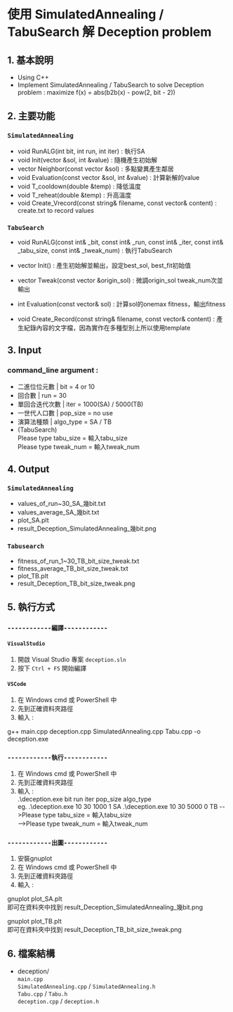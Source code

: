 # 使用 SimulatedAnnealing / TabuSearch 解 Deception problem

## 1. 基本說明

- Using C++
- Implement SimulatedAnnealing / TabuSearch to solve Deception problem : maximize f(x) = abs(b2b(x) - pow(2, bit - 2))



## 2. 主要功能 

### `SimulatedAnnealing`

- void RunALG(int bit, int run, int iter) : 執行SA
- void Init(vector<int> &sol, int &value) : 隨機產生初始解
- vector<int> Neighbor(const vector<int> &sol) : 多點變異產生鄰居
- void Evaluation(const vector<int> &sol, int &value) : 計算新解的value
- void T_cooldown(double &temp) : 降低溫度
- void T_reheat(double &temp) : 升高溫度
- void Create_Vrecord(const string& filename, const vector<double>& content) : create.txt to record values

### `TabuSearch`

- void RunALG(const int& _bit,
			const int& _run,
			const int& _iter,
			const int& _tabu_size,
			const int& _tweak_num) : 執行TabuSearch

- vector<int> Init() : 產生初始解並輸出，設定best_sol, best_fit初始值
- vector<int> Tweak(const vector<int> &origin_sol) : 微調origin_sol tweak_num次並輸出
- int Evaluation(const vector<int>& sol) : 計算sol的onemax fitness，輸出fitness
- void Create_Record(const string& filename, const vector<T>& content) : 產生紀錄內容的文字檔，因為實作在多種型別上所以使用template



## 3. Input 

### command_line argument :

- 二進位位元數 | bit = 4 or 10
- 回合數 | run = 30
- 單回合迭代次數 | iter = 1000(SA) / 5000(TB)
- 一世代人口數 | pop_size = no use
- 演算法種類 | algo_type = SA / TB
- (TabuSearch)         
Please type tabu_size = 輸入tabu_size   
Please type tweak_num = 輸入tweak_num


## 4. Output 

### `SimulatedAnnealing`

- values_of_run~30_SA_幾bit.txt
- values_average_SA_幾bit.txt
- plot_SA.plt
- result_Deception_SimulatedAnnealing_幾bit.png

### `Tabusearch`
- fitness_of_run_1~30_TB_bit_size_tweak.txt
- fitness_average_TB_bit_size_tweak.txt
- plot_TB.plt
- result_Deception_TB_bit_size_tweak.png



## 5. 執行方式 

### `------------編譯------------`

#### `VisualStudio`
1. 開啟 Visual Studio 專案 `deception.sln`
2. 按下 `Ctrl + F5` 開始編譯

#### `VSCode`
1. 在 Windows cmd 或 PowerShell 中
2. 先到正確資料夾路徑
3. 輸入 :

g++ main.cpp deception.cpp SimulatedAnnealing.cpp Tabu.cpp -o deception.exe


### `------------執行------------`

1. 在 Windows cmd 或 PowerShell 中
2. 先到正確資料夾路徑
3. 輸入 :   
.\deception.exe bit run iter pop_size algo_type   
eg. 
.\deception.exe 10 30 1000 1 SA
.\deception.exe 10 30 5000 0 TB
-->Please type tabu_size = 輸入tabu_size   
-->Please type tweak_num = 輸入tweak_num



### `------------出圖------------`

1. 安裝gnuplot
2. 在 Windows cmd 或 PowerShell 中
3. 先到正確資料夾路徑
4. 輸入 : 

gnuplot plot_SA.plt   
即可在資料夾中找到 
result_Deception_SimulatedAnnealing_幾bit.png

gnuplot plot_TB.plt   
即可在資料夾中找到
result_Deception_TB_bit_size_tweak.png

## 6. 檔案結構
- deception/  
`main.cpp`          
`SimulatedAnnealing.cpp` / `SimulatedAnnealing.h`      
`Tabu.cpp` / `Tabu.h`   
`deception.cpp` / `deception.h`